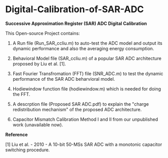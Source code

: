 # Digital-Calibration-of-SAR-ADC
**Successive Approximation Register (SAR) ADC Digital Calibration**

This Open-source Project contains:

1. A Run file (Run_SAR_ccliu.m) to auto-test the ADC model and output its dynamic performance and also the averaging energy consumption.

2. Behavioral Model file (SAR_ccliu.m) of a popular SAR ADC architecture proposed by Liu et al. [1].

3. Fast Fourier Transfromation (FFT) file (SNR_ADC.m) to test the dynamic performance of the SAR ADC beharvioral model.

4. Hodiewindow function file (hodiewindow.m) which is needed for doing the FFT.

5. A descrption file (Proposed SAR ADC.pdf) to explain the "charge redistribution mechanism" of the proposed ADC architecture.

6. Capacitor Mismatch Calibration Method I and II from our unpublished work (unavailable now).

**Reference**

[1] Liu et al. - 2010 - A 10-bit 50-MSs SAR ADC with a monotonic capacitor switching procedure.

